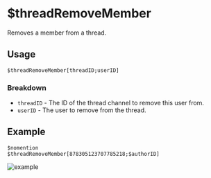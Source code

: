 # $threadRemoveMember
Removes a member from a thread.

## Usage
```
$threadRemoveMember[threadID;userID]
```

### Breakdown
- `threadID` - The ID of the thread channel to remove this user from.
- `userID` - The user to remove from the thread.

## Example
```
$nomention
$threadRemoveMember[878305123707785218;$authorID]
```
![example](https://user-images.githubusercontent.com/69215413/130261147-1d44af9b-a951-4286-88a3-1908702d3fe0.png)